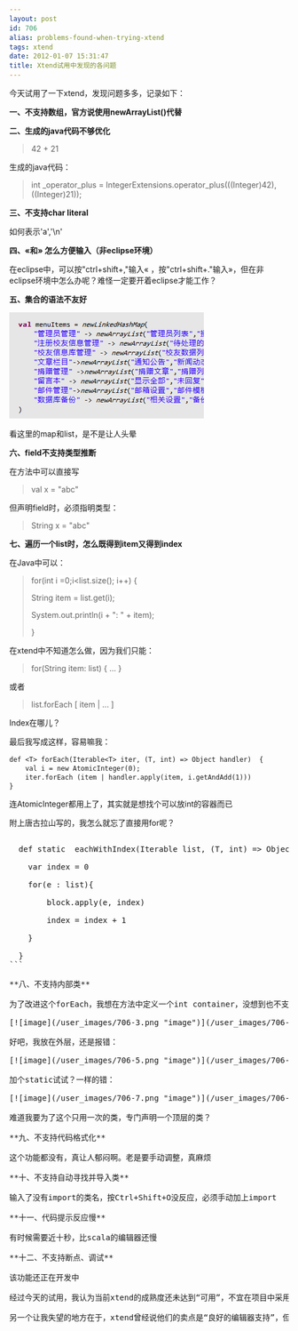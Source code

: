 ```yaml
---
layout: post
id: 706
alias: problems-found-when-trying-xtend
tags: xtend
date: 2012-01-07 15:31:47
title: Xtend试用中发现的各问题
---
```


今天试用了一下xtend，发现问题多多，记录如下：

**一、不支持数组，官方说使用newArrayList()代替**

**二、生成的java代码不够优化**

> 42 + 21

生成的java代码：

> int _operator_plus = IntegerExtensions.operator_plus(((Integer)42), ((Integer)21));

**三、不支持char literal**

如何表示'a','\n'

**四、«和» 怎么方便输入（非eclipse环境）**

在eclipse中，可以按"ctrl+shift+,"输入« ，按"ctrl+shift+."输入»，但在非eclipse环境中怎么办呢？难怪一定要开着eclipse才能工作？

**五、集合的语法不友好**

[![image](/user_images/706-1.png "image")](/user_images/706-1.png)

看这里的map和list，是不是让人头晕

**六、field不支持类型推断**

在方法中可以直接写

> val x = "abc"

但声明field时，必须指明类型：

> <font style="background-color: #ffffff">String x = "abc"</font>

**七、遍历一个list时，怎么既得到item又得到index**

在Java中可以：

> <font style="background-color: #ffffff">for(int i =0;i<list.size(); i++) {</font>
> 
> <font style="background-color: #ffffff">String item = list.get(i);</font>
> 
> <font style="background-color: #ffffff">System.out.println(i + ": " + item);</font>
> 
> <font style="background-color: #ffffff">}</font>

在xtend中不知道怎么做，因为我们只能：

> for(String item: list) { ... }

或者

> list.forEach [ item | ... ]

Index在哪儿？

最后我写成这样，容易嘛我：

    def <T> forEach(Iterable<T> iter, (T, int) => Object handler)  {    
        val i = new AtomicInteger(0);     
        iter.forEach (item | handler.apply(item, i.getAndAdd(1)))     
    }

连AtomicInteger都用上了，其实就是想找个可以放int的容器而已

附上唐古拉山写的，我怎么就忘了直接用for呢？

<pre>

  def static <T> eachWithIndex(Iterable<T> list, (T, int) => Object  block){

    var index = 0

    for(e : list){

        block.apply(e, index) 

        index = index + 1

    }

  }
```

**八、不支持内部类**

为了改进这个forEach，我想在方法中定义一个int container，没想到也不支持：

[![image](/user_images/706-3.png "image")](/user_images/706-3.png)

好吧，我放在外层，还是报错：

[![image](/user_images/706-5.png "image")](/user_images/706-5.png)

加个static试试？一样的错：

[![image](/user_images/706-7.png "image")](/user_images/706-7.png)

难道我要为了这个只用一次的类，专门声明一个顶层的类？

**九、不支持代码格式化**

这个功能都没有，真让人郁闷啊。老是要手动调整，真麻烦

**十、不支持自动寻找并导入类**

输入了没有import的类名，按Ctrl+Shift+O没反应，必须手动加上import

**十一、代码提示反应慢**

有时候需要近十秒，比scala的编辑器还慢

**十二、不支持断点、调试**

该功能还正在开发中

经过今天的试用，我认为当前xtend的成熟度还未达到“可用”，不宜在项目中采用。不论是编辑器的支持，还是语言本身的特性，都还有很多需要完善的地方。但对于它已经提出的各种特性，以及直接转换为java源文件的做法，我觉得还是很不错的，但还需要时间。一个成熟好用的语言，果然是得靠时间堆出来。Xtend与scala相比，还差很远。

另一个让我失望的地方在于，xtend曾经说他们的卖点是“良好的编辑器支持”，但是实际上还差很远，不说跟java比，连scala都比不过。
